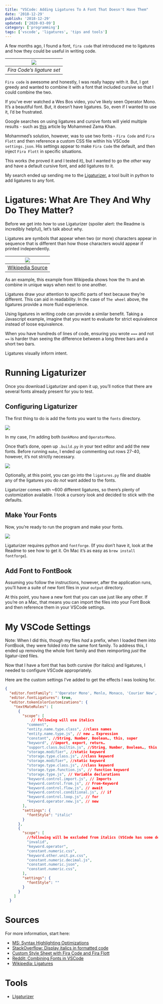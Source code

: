 ```yaml
---
title: "VSCode: Adding Ligatures To A Font That Doesn't Have Them"
date: '2018-12-29'
publish: '2018-12-29'
updated: ['2020-03-09']
category: ['programming']
tags: ['vscode', 'ligatures', 'tips and tools']
---
```


A few months ago, I found a font, `fira code` that introduced me to ligatures and how they could be useful in writing code.

| ![](https://res.cloudinary.com/scweiss1/image/upload/v1593193347/code-comments/adding-ligatures-to-a-font-that-doesn%27t-have-them/fira-ligatures_msotdm.png) |
| :-----------------------------------------------------------------------------------------------------------------------------------------------------------: |
|                                                                  _Fira Code’s ligature set_                                                                   |

`Fira code` is awesome and honestly, I was really happy with it. But, I got greedy and wanted to combine it with a font that included cursive so that I could combine the two.

If you’ve ever watched a Wes Bos video, you’ve likely seen Operator Mono. It’s a beautiful font. But, it doesn’t have ligatures. So, even if I wanted to use it, I’d be frustrated.

Google searches on using ligatures and cursive fonts will yield multiple results - such as [this](https://medium.com/@zamamohammed/multiple-fonts-alternative-to-operator-mono-in-vscode-7745b52120a0) article by Mohammed Zama Khan.

Mohammed’s solution, however, was to use two fonts - `Fira Code` and `Fira Flott` and then reference a custom CSS file within his VSCode `settings.json`. His settings appear to make `Fira Code` the default, and then inject `Fira Flott` in specific situations.

This works (he proved it and I tested it), but I wanted to go the _other_ way and have a default cursive font, and add ligatures _to_ it.

My search ended up sending me to the [Ligaturizer](https://github.com/ToxicFrog/Ligaturizer), a tool built in python to add ligatures to any font.

# Ligatures: What Are They And Why Do They Matter?

Before we get into _how_ to use Ligaturizer (spoiler alert: the Readme is incredibly helpful), let’s talk about why.

Ligatures are symbols that appear when two (or more) characters appear in sequence that is different than how those characters would appear if printed independently.

| ![](https://res.cloudinary.com/scweiss1/image/upload/v1593193346/code-comments/adding-ligatures-to-a-font-that-doesn%27t-have-them/wiki-ligature_mlm0pj.png) |
| :----------------------------------------------------------------------------------------------------------------------------------------------------------: |
|                                [Wikipedia Source](https://upload.wikimedia.org/wikipedia/commons/5/56/The_Wheel_Taumfel.jpg)                                 |

As an example, this example from Wikipedia shows how the `Th` and `Wh` combine in unique ways when next to one another.

Ligatures draw your attention to specific parts of text because they’re different. This can aid in readability. In the case of `The wheel` above, the ligatures provide a more fluid experience.

Using ligatures in writing code can provide a similar benefit. Taking a Javascript example, imagine that you want to evaluate for strict equivalence instead of loose equivalence.

When you have hundreds of lines of code, ensuring you wrote `===` and not `==` is harder than seeing the difference between a long three bars and a short two bars.

Ligatures visually inform intent.

# Running Ligaturizer

Once you download Ligaturizer and open it up, you’ll notice that there are several fonts already present for you to test.

## Configuring Ligaturizer

The first thing to do is add the fonts you want to the `fonts` directory.

![](https://res.cloudinary.com/scweiss1/image/upload/v1593193346/code-comments/adding-ligatures-to-a-font-that-doesn%27t-have-them/file-screen-grab_ocfvie.png)

In my case, I’m adding both `DankMono` and `OperatorMono`.

Once that’s done, open up `.build.py` in your text editor and add the new fonts. Before running `make`, I ended up commenting out rows 27-40, however, it’s not strictly necessary.

![](https://res.cloudinary.com/scweiss1/image/upload/v1593193347/code-comments/adding-ligatures-to-a-font-that-doesn%27t-have-them/prefixed-fonts_d3vwbx.png)

Optionally, at this point, you can go into the `ligatures.py` file and disable any of the ligatures you do _not_ want added to the fonts.

Ligaturizer comes with ~600 different ligatures, so there’s plenty of customization available. I took a cursory look and decided to stick with the defaults.

## Make Your Fonts

Now, you’re ready to run the program and make your fonts.

![](https://res.cloudinary.com/scweiss1/image/upload/v1593193346/code-comments/adding-ligatures-to-a-font-that-doesn%27t-have-them/ligaturizer-make_uxojco.png)

Ligaturizer requires python and `fontforge`. (If you don’t have it, look at the Readme to see how to get it. On Mac it’s as easy as `brew install fontforge`).

## Add Font to FontBook

Assuming you follow the instructions, however, after the application runs, you’ll have a suite of new font files in your `output` directory.

At this point, you have a new font that you can use just like any other. If you’re on a Mac, that means you can import the files into your Font Book and then reference them in your VSCode settings.

# My VSCode Settings

Note: When I did this, though my files _had_ a prefix, when I loaded them into FontBook, they were folded into the same font family. To address this, I ended up removing the whole font family and then reimporting _just_ the ligatur-ized files.

Now that I have a font that has both cursive (for italics) and ligatures, I needed to configure VSCode appropriately.

Here are the custom settings I’ve added to get the effects I was looking for.

```json
{
  "editor.fontFamily": "'Operator Mono', Menlo, Monaco, 'Courier New', monospace",
  "editor.fontLigatures": true,
  "editor.tokenColorCustomizations": {
    "textMateRules": [
      {
        "scope": [
			// following will use italics
          "comment",
          "entity.name.type.class", //class names
          "entity.name.type.js", // new … Expression
          "constant", //String, Number, Boolean…, this, super
          "keyword", //import, export, return…
          "support.class.builtin.js", //String, Number, Boolean…, this, super
          "storage.modifier", //static keyword
          "storage.type.class.js", //class keyword
          "storage.modifier", //static keyword
          "storage.type.class.js", //class keyword
          "storage.type.function.js", // function keyword
          "storage.type.js", // Variable declarations
          "keyword.control.import.js", // Imports
          "keyword.control.from.js", // From-Keyword
          "keyword.control.flow.js", // await
          "keyword.control.conditional.js", // if
          "keyword.control.loop.js", // for
          "keyword.operator.new.js", // new
        ],
        "settings": {
          "fontStyle": "italic"
        }
      },
      {
        "scope": [
          //following will be excluded from italics (VSCode has some defaults for italics)
          "invalid",
          "keyword.operator",
          "constant.numeric.css",
          "keyword.other.unit.px.css",
          "constant.numeric.decimal.js",
          "constant.numeric.json",
          "constant.numeric.css",
        ],
        "settings": {
          "fontStyle": ""
        }
      }
    ]
  }
```

# Sources

For more information, start here:

-   [MS: Syntax Highlighting Optimizations](https://code.visualstudio.com/blogs/2017/02/08/syntax-highlighting-optimizations)
-   [StackOverflow: Display italics in formatted code](https://stackoverflow.com/questions/41320848/how-do-i-get-visual-studio-code-to-display-italic-fonts-in-formatted-code)
-   [Custom Style Sheet with Fira Code and Fira Flott](https://gist.github.com/neetjn/3a132938e166f40e81cbb9a96db96cf8)
-   [Reddit: Combining Fonts in VSCode](https://www.reddit.com/r/vscode/comments/8e4sat/how_can_i_combine_2_fonts_in_vscode/)
-   [Wikipedia: Ligatures](https://en.wikipedia.org/wiki/Typographic_ligature)

# Tools

-   [LIgaturizer](https://github.com/ToxicFrog/Ligaturizer)
